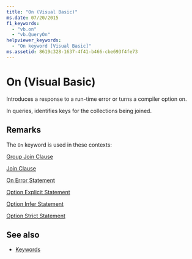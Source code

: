 ```yaml
---
title: "On (Visual Basic)"
ms.date: 07/20/2015
f1_keywords: 
  - "vb.on"
  - "vb.QueryOn"
helpviewer_keywords: 
  - "On keyword [Visual Basic]"
ms.assetid: 8619c328-1637-4f41-b466-cbe693f4fe73
---
```

# On (Visual Basic)
Introduces a response to a run-time error or turns a compiler option on.  
  
 In queries, identifies keys for the collections being joined.  
  
## Remarks  
 The `On` keyword is used in these contexts:  
  
 [Group Join Clause](../../visual-basic/language-reference/queries/group-join-clause.md)  
  
 [Join Clause](../../visual-basic/language-reference/queries/join-clause.md)  
  
 [On Error Statement](../../visual-basic/language-reference/statements/on-error-statement.md)  
  
 [Option Explicit Statement](../../visual-basic/language-reference/statements/option-explicit-statement.md)  
  
 [Option Infer Statement](../../visual-basic/language-reference/statements/option-infer-statement.md)  
  
 [Option Strict Statement](../../visual-basic/language-reference/statements/option-strict-statement.md)  
  
## See also
- [Keywords](../../visual-basic/language-reference/keywords/index.md)
